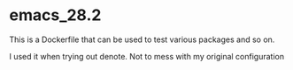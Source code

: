 # emacs_28.2

This is a Dockerfile that can be used to test various packages and so on.

I used it when trying out denote. Not to mess with my original configuration
